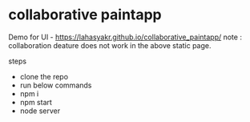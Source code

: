 # collaborative paintapp


Demo for UI - https://lahasyakr.github.io/collaborative_paintapp/
note : collaboration deature does not work in the above static page.


steps
 - clone the repo
 - run below commands
 -  npm i
 - npm start
 - node server

